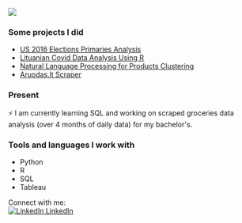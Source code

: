![](https://drive.google.com/uc?export=view&id=16r9nVScBXcwIqdf0gx-W2KtrIp3QiqOT)

### Some projects I did
- [US 2016 Elections Primaries Analysis](https://github.com/Deividasbu/US-2016-President-Elections)
- [Lituanian Covid Data Analysis Using R](https://github.com/Deividasbu/Covid-Data-Analysis-Using-R)
- [Natural Language Processing for Products Clustering](https://github.com/Deividasbu/NLP-for-Products-Clustering)
- [Aruodas.lt Scraper](https://github.com/Deividasbu/Scraper_Aruodas)

### Present
⚡ I am currently learning SQL and working on scraped groceries data analysis (over 4 months of daily data) for my bachelor's. 

### Tools and languages I work with
- Python
- R 
- SQL
- Tableau

Connect with me:  
[![LinkedIn](https://i.stack.imgur.com/gVE0j.png) LinkedIn](https://www.linkedin.com/in/dbutkus/)
<!--
**Deividasbu/Deividasbu** is a ✨ _special_ ✨ repository because its `README.md` (this file) appears on your GitHub profile.

Here are some ideas to get you started:

- 🔭 I’m currently working on ...
- 🌱 I’m currently learning ...
- 👯 I’m looking to collaborate on ...
- 🤔 I’m looking for help with ...
- 💬 Ask me about ...
- 📫 How to reach me: ...
- 😄 Pronouns: ...
- ⚡ Fun fact: ...
-->
